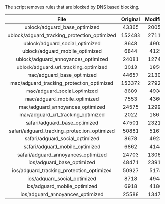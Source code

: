 The script removes rules that are blocked by DNS based blocking.


| File | Original | Modified |
|:----:|:-----:|:-----:|
| ublock/adguard_base_optimized | 43365 | 20057 |
| ublock/adguard_tracking_protection_optimized | 152483 | 27118 |
| ublock/adguard_social_optimized | 8648 | 4903 |
| ublock/adguard_mobile_optimized | 6844 | 4125 |
| ublock/adguard_annoyances_optimized | 24081 | 12743 |
| ublock/adguard_url_tracking_optimized | 2013 | 1858 |
| mac/adguard_base_optimized | 44657 | 21308 |
| mac/adguard_tracking_protection_optimized | 153372 | 27923 |
| mac/adguard_social_optimized | 8689 | 4938 |
| mac/adguard_mobile_optimized | 7553 | 4360 |
| mac/adguard_annoyances_optimized | 24575 | 12996 |
| mac/adguard_url_tracking_optimized | 2022 | 1867 |
| safari/adguard_base_optimized | 47501 | 23218 |
| safari/adguard_tracking_protection_optimized | 50881 | 5167 |
| safari/adguard_social_optimized | 8678 | 4923 |
| safari/adguard_mobile_optimized | 6862 | 4144 |
| safari/adguard_annoyances_optimized | 24703 | 13069 |
| ios/adguard_base_optimized | 48471 | 23910 |
| ios/adguard_tracking_protection_optimized | 50927 | 5174 |
| ios/adguard_social_optimized | 8718 | 4944 |
| ios/adguard_mobile_optimized | 6918 | 4186 |
| ios/adguard_annoyances_optimized | 25589 | 13475 |